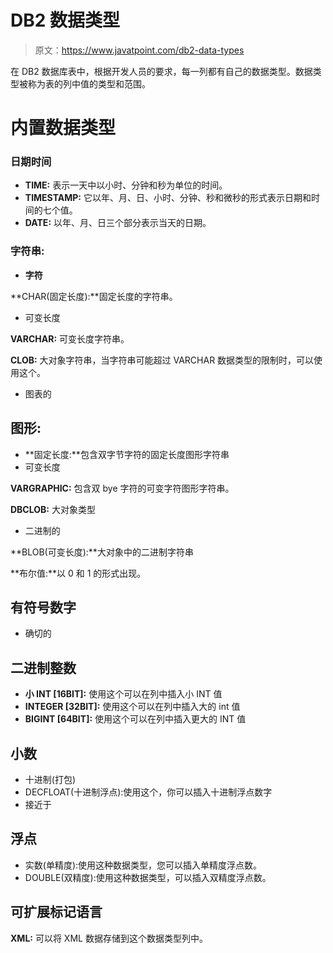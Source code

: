 # DB2 数据类型

> 原文：<https://www.javatpoint.com/db2-data-types>

在 DB2 数据库表中，根据开发人员的要求，每一列都有自己的数据类型。数据类型被称为表的列中值的类型和范围。

# 内置数据类型

### 日期时间

*   **TIME:** 表示一天中以小时、分钟和秒为单位的时间。
*   **TIMESTAMP:** 它以年、月、日、小时、分钟、秒和微秒的形式表示日期和时间的七个值。
*   **DATE:** 以年、月、日三个部分表示当天的日期。

### 字符串:

*   **字符**

**CHAR(固定长度):**固定长度的字符串。

*   可变长度

**VARCHAR:** 可变长度字符串。

**CLOB:** 大对象字符串，当字符串可能超过 VARCHAR 数据类型的限制时，可以使用这个。

*   图表的

## 图形:

*   **固定长度:**包含双字节字符的固定长度图形字符串
*   可变长度

**VARGRAPHIC:** 包含双 bye 字符的可变字符图形字符串。

**DBCLOB:** 大对象类型

*   二进制的

**BLOB(可变长度):**大对象中的二进制字符串

**布尔值:**以 0 和 1 的形式出现。

## 有符号数字

*   确切的

## 二进制整数

*   **小 INT [16BIT]:** 使用这个可以在列中插入小 INT 值
*   **INTEGER [32BIT]:** 使用这个可以在列中插入大的 int 值
*   **BIGINT [64BIT]:** 使用这个可以在列中插入更大的 INT 值

## 小数

*   十进制(打包)
*   DECFLOAT(十进制浮点):使用这个，你可以插入十进制浮点数字
*   接近于

## 浮点

*   实数(单精度):使用这种数据类型，您可以插入单精度浮点数。
*   DOUBLE(双精度):使用这种数据类型，可以插入双精度浮点数。

## 可扩展标记语言

**XML:** 可以将 XML 数据存储到这个数据类型列中。